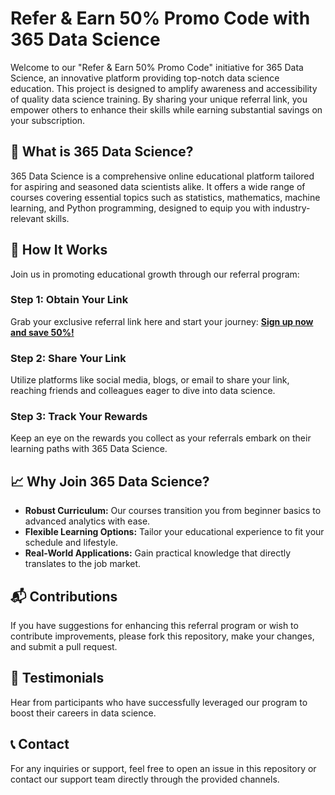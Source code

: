 # Refer & Earn 50% Promo Code with 365 Data Science

Welcome to our "Refer & Earn 50% Promo Code" initiative for 365 Data Science, an innovative platform providing top-notch data science education. This project is designed to amplify awareness and accessibility of quality data science training. By sharing your unique referral link, you empower others to enhance their skills while earning substantial savings on your subscription.

## 🌟 What is 365 Data Science?

365 Data Science is a comprehensive online educational platform tailored for aspiring and seasoned data scientists alike. It offers a wide range of courses covering essential topics such as statistics, mathematics, machine learning, and Python programming, designed to equip you with industry-relevant skills.

## 🔗 How It Works

Join us in promoting educational growth through our referral program:

### Step 1: Obtain Your Link
Grab your exclusive referral link here and start your journey:
[**Sign up now and save 50%!**](https://365datascience.com/r/84bbe72a83eecd78711b03aeddae25)

### Step 2: Share Your Link
Utilize platforms like social media, blogs, or email to share your link, reaching friends and colleagues eager to dive into data science.

### Step 3: Track Your Rewards
Keep an eye on the rewards you collect as your referrals embark on their learning paths with 365 Data Science.

## 📈 Why Join 365 Data Science?

- **Robust Curriculum:** Our courses transition you from beginner basics to advanced analytics with ease.
- **Flexible Learning Options:** Tailor your educational experience to fit your schedule and lifestyle.
- **Real-World Applications:** Gain practical knowledge that directly translates to the job market.

## 📬 Contributions

If you have suggestions for enhancing this referral program or wish to contribute improvements, please fork this repository, make your changes, and submit a pull request.

## 🎉 Testimonials

Hear from participants who have successfully leveraged our program to boost their careers in data science.

## 📞 Contact

For any inquiries or support, feel free to open an issue in this repository or contact our support team directly through the provided channels.
